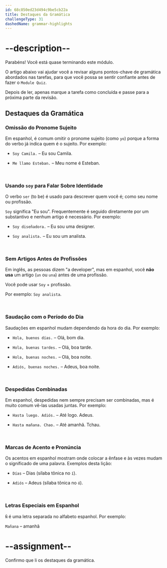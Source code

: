 ```yaml
---
id: 68c850ed23d494c9be5cb22a
title: Destaques da Gramática
challengeType: 31
dashedName: grammar-highlights
---
```


<!-- GRAMMAR -->

# --description--

Parabéns! Você está quase terminando este módulo.

O artigo abaixo vai ajudar você a revisar alguns pontos-chave de gramática abordados nas tarefas, para que você possa se sentir confiante antes de fazer o `Module Quiz`.

Depois de ler, apenas marque a tarefa como concluída e passe para a próxima parte da revisão.

## Destaques da Gramática

### Omissão do Pronome Sujeito

Em espanhol, é comum omitir o pronome sujeito (como `yo`) porque a forma do verbo já indica quem é o sujeito. Por exemplo:

- `Soy Camila.` – Eu sou Camila.  

- `Me llamo Esteban.` – Meu nome é Esteban.

<br />

### Usando `soy` para Falar Sobre Identidade

O verbo `ser` (to be) é usado para descrever quem você é; como seu nome ou profissão.

`Soy` significa "Eu sou". Frequentemente é seguido diretamente por um substantivo e nenhum artigo é necessário. Por exemplo:

- `Soy diseñadora.` – Eu sou uma designer.  

- `Soy analista.` – Eu sou um analista.

<br />

### Sem Artigos Antes de Profissões

Em inglês, as pessoas dizem "a developer", mas em espanhol, você **não usa** um artigo (`un` ou `una`) antes de uma profissão.

Você pode usar `Soy` + profissão.

Por exemplo: `Soy analista`.

<br />

### Saudação com o Período do Dia

Saudações em espanhol mudam dependendo da hora do dia. Por exemplo:

- `Hola, buenos días.` – Olá, bom dia.  

- `Hola, buenas tardes.` – Olá, boa tarde.  

- `Hola, buenas noches.` – Olá, boa noite.

- `Adiós, buenas noches.` – Adeus, boa noite.

<br />

### Despedidas Combinadas

Em espanhol, despedidas nem sempre precisam ser combinadas, mas é muito comum vê-las usadas juntas. Por exemplo:

- `Hasta luego. Adiós.` – Até logo. Adeus. 

- `Hasta mañana. Chao.` – Até amanhã. Tchau.

<br />

### Marcas de Acento e Pronúncia

Os acentos em espanhol mostram onde colocar a ênfase e às vezes mudam o significado de uma palavra. Exemplos desta lição:

- `Días` – Dias (sílaba tônica no `í`).

- `Adiós` – Adeus (sílaba tônica no `ó`).

<br />

### Letras Especiais em Espanhol

`Ñ` é uma letra separada no alfabeto espanhol. Por exemplo: 

`Mañana` – amanhã

# --assignment--

Confirmo que li os destaques da gramática.
